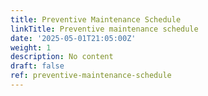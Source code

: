 ```yaml
---
title: Preventive Maintenance Schedule
linkTitle: Preventive maintenance schedule
date: '2025-05-01T21:05:00Z'
weight: 1
description: No content
draft: false
ref: preventive-maintenance-schedule
---
```


